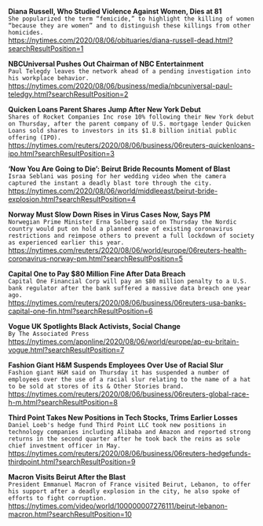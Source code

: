 **Diana Russell, Who Studied Violence Against Women, Dies at 81**\
`She popularized the term “femicide,” to highlight the killing of women “because they are women” and to distinguish these killings from other homicides.`\
https://nytimes.com/2020/08/06/obituaries/diana-russell-dead.html?searchResultPosition=1

**NBCUniversal Pushes Out Chairman of NBC Entertainment**\
`Paul Telegdy leaves the network ahead of a pending investigation into his workplace behavior.`\
https://nytimes.com/2020/08/06/business/media/nbcuniversal-paul-teledgy.html?searchResultPosition=2

**Quicken Loans Parent Shares Jump After New York Debut**\
`Shares of Rocket Companies Inc rose 10% following their New York debut on Thursday, after the parent company of U.S. mortgage lender Quicken Loans sold shares to investors in its $1.8 billion initial public offering (IPO).`\
https://nytimes.com/reuters/2020/08/06/business/06reuters-quickenloans-ipo.html?searchResultPosition=3

**‘Now You Are Going to Die’: Beirut Bride Recounts Moment of Blast**\
`Israa Seblani was posing for her wedding video when the camera captured the instant a deadly blast tore through the city.`\
https://nytimes.com/2020/08/06/world/middleeast/beirut-bride-explosion.html?searchResultPosition=4

**Norway Must Slow Down Rises in Virus Cases Now, Says PM**\
`Norwegian Prime Minister Erna Solberg said on Thursday the Nordic country would put on hold a planned ease of existing coronavirus restrictions and reimpose others to prevent a full lockdown of society as experienced earlier this year.`\
https://nytimes.com/reuters/2020/08/06/world/europe/06reuters-health-coronavirus-norway-pm.html?searchResultPosition=5

**Capital One to Pay $80 Million Fine After Data Breach**\
`Capital One Financial Corp will pay an $80 million penalty to a U.S. bank regulator after the bank suffered a massive data breach one year ago.`\
https://nytimes.com/reuters/2020/08/06/business/06reuters-usa-banks-capital-one-fin.html?searchResultPosition=6

**Vogue UK Spotlights Black Activists, Social Change**\
`By The Associated Press`\
https://nytimes.com/aponline/2020/08/06/world/europe/ap-eu-britain-vogue.html?searchResultPosition=7

**Fashion Giant H&M Suspends Employees Over Use of Racial Slur**\
`Fashion giant H&M said on Thursday it has suspended a number of employees over the use of a racial slur relating to the name of a hat to be sold at stores of its & Other Stories brand.`\
https://nytimes.com/reuters/2020/08/06/business/06reuters-global-race-h-m.html?searchResultPosition=8

**Third Point Takes New Positions in Tech Stocks, Trims Earlier Losses**\
`Daniel Loeb's hedge fund Third Point LLC took new positions in technology companies including Alibaba and Amazon and reported strong returns in the second quarter after he took back the reins as sole chief investment officer in May.`\
https://nytimes.com/reuters/2020/08/06/business/06reuters-hedgefunds-thirdpoint.html?searchResultPosition=9

**Macron Visits Beirut After the Blast**\
`President Emmanuel Macron of France visited Beirut, Lebanon, to offer his support after a deadly explosion in the city, he also spoke of efforts to fight corruption.`\
https://nytimes.com/video/world/100000007276111/beirut-lebanon-macron.html?searchResultPosition=10

